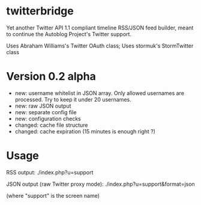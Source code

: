 twitterbridge
===========================

Yet another Twitter API 1.1 compliant timeline RSS/JSON feed builder, meant to continue the Autoblog Project's Twitter support.

Uses Abraham Williams's Twitter OAuth class; Uses stormuk's StormTwitter class


Version 0.2 alpha
============================

- new: username whitelist in JSON array. Only allowed usernames are processed. Try to keep it under 20 usernames.
- new: raw JSON output
- new: separate config file
- new: configuration checks
- changed: cache file structure
- changed: cache expiration (15 minutes is enough right ?)

Usage
============================

RSS output:
./index.php?u=support

JSON output (raw Twitter proxy mode):
./index.php?u=support&format=json

(where "support" is the screen name)
